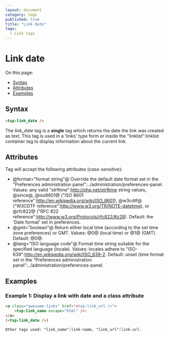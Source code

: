 ```yaml
---
layout: document
category: tags
published: true
title: "Link date"
tags:
  - Link tags
---
```


# Link date

On this page:

* [Syntax](#user-content-syntax)
* [Attributes](#user-content-attributes)
* [Examples](#user-content-examples)

## Syntax

```html
<txp:link_date />
```

The *link_date* tag is a __single__ tag which returns the date the link was created as text. This tag is used in a 'links' type form or inside the "linklist":linklist container tag to display information about the current link.

## Attributes

Tag will accept the following attributes (*case-sensitive*):

* @format="format string"@
Override the default date format set in the "Preferences administration panel":../administration/preferences-panel.
Values: any valid "strftime":http://php.net/strftime string values, @since@, @iso8601@ ("ISO 8601 reference":http://en.wikipedia.org/wiki/ISO_8601), @w3cdtf@ ("W3CDTF reference":http://www.w3.org/TR/NOTE-datetime), or @rfc822@ ("RFC 822 reference":http://www.w3.org/Protocols/rfc822/#z28).
Default: the 'Date format' set in preferences.
* @gmt="boolean"@
Return either local time (according to the set time zone preferences) or GMT.
Values: @0@ (local time) or @1@ (GMT).
Default: @0@.
* @lang="ISO language code"@
Format time string suitable for the specified language (locale).
Values: locales adhere to "ISO-639":http://en.wikipedia.org/wiki/ISO_639-2.
Default: unset (time format set in the "Preferences administration panel":../administration/preferences-panel.

## Examples

### Example 1: Display a link with date and a class attribute

```html
<a class="awesome-links" href="<txp:link_url />">
    <txp:link_name escape="html" />:
</a>
(<txp:link_date />)

Other tags used: "link_name":link-name, "link_url":link-url.
